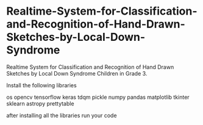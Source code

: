 # Realtime-System-for-Classification-and-Recognition-of-Hand-Drawn-Sketches-by-Local-Down-Syndrome
Realtime System for Classification and Recognition of Hand Drawn Sketches by Local Down Syndrome Children in Grade 3.

Install the following libraries

os
opencv
tensorflow
keras
tdqm
pickle
numpy
pandas
matplotlib
tkinter
sklearn
astropy
prettytable

after installing all the libraries run your code
